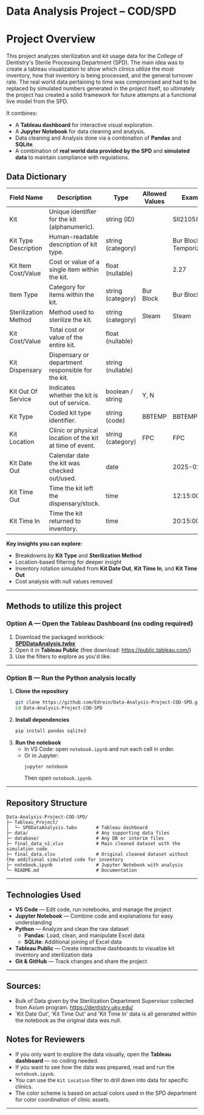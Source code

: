 # Data Analysis Project – COD/SPD

# Project Overview
This project analyzes sterilization and kit usage data for the College of Dentistry's Sterile Processing Department (SPD). The main idea was to create a tableau visualization to show which clinics utilize the most inventory, how that inventory is being processed, and the general turnover rate. The real world data pertaining to time was compromised and had to be replaced by simulated numbers generated in the project itself, so ultimately the project has created a solid framework for future attempts at a functional live model from the SPD.  

It combines:
- A **Tableau dashboard** for interactive visual exploration.  
- A **Jupyter Notebook** for data cleaning and analysis. 
- Data cleaning and Analysis done via a combination of **Pandas** and **SQLite**.
- A combination of **real world data provided by the SPD** and **simulated data** to maintain compliance with regulations.

## Data Dictionary

| Field Name            | Description                                                   | Type                | Allowed Values      | Example                         | Null % | Unique Values | Min | Max | Units |
|-----------------------|---------------------------------------------------------------|---------------------|---------------------|----------------------------------|--------|---------------|-----|-----|-------|
| Kit                   | Unique identifier for the kit (alphanumeric).                 | string (ID)         |                     | SII21058402N                    |        |               |     |     |       |
| Kit Type Description  | Human-readable description of kit type.                       | string (category)   |                     | Bur Block 9 - Temporization     |        |               |     |     |       |
| Kit Item Cost/Value   | Cost or value of a single item within the kit.                 | float (nullable)    |                     | 2.27                            |        |               |     |     | USD   |
| Item Type             | Category for items within the kit.                            | string (category)   | Bur Block           | Bur Block                       |        |               |     |     |       |
| Sterilization Method  | Method used to sterilize the kit.                              | string (category)   | Steam               | Steam                           |        |               |     |     |       |
| Kit Cost/Value        | Total cost or value of the entire kit.                         | float (nullable)    |                     |                                  |        |               |     |     | USD   |
| Kit Dispensary        | Dispensary or department responsible for the kit.              | string (nullable)   |                     |                                  |        |               |     |     |       |
| Kit Out Of Service    | Indicates whether the kit is out of service.                   | boolean / string    | Y, N                |                                  |        |               |     |     |       |
| Kit Type              | Coded kit type identifier.                                     | string (code)       | BBTEMP              | BBTEMP                          |        |               |     |     |       |
| Kit Location          | Clinic or physical location of the kit at time of event.       | string (category)   | FPC                 | FPC                             |        |               |     |     |       |
| Kit Date Out          | Calendar date the kit was checked out/used.                    | date                |                     | 2025-01-07                      |        |               |     |     |       |
| Kit Time Out          | Time the kit left the dispensary/stock.                        | time                |                     | 12:15:00                        |        |               |     |     |       |
| Kit Time In           | Time the kit returned to inventory.                            | time                |                     | 20:15:00                        |        |               |     |     |       |


**Key insights you can explore:**
- Breakdowns by **Kit Type** and **Sterilization Method**
- Location-based filtering for deeper insight
- Inventory rotation simulated from **Kit Date Out**, **Kit Time In**, and **Kit Time Out**
- Cost analysis with null values removed

---

## Methods to utilize this project

### Option A — Open the Tableau Dashboard (no coding required)
1. Download the packaged workbook:  
   **[SPDDataAnalysis.twbx](Tableau_Project/SPDDataAnalysis.twbx)**
2. Open it in **Tableau Public** (free download: https://public.tableau.com/)
3. Use the filters to explore as you'd like.

---

### Option B — Run the Python analysis locally
1. **Clone the repository**
   ```bash
   git clone https://github.com/Edrein/Data-Analysis-Project-COD-SPD.git
   cd Data-Analysis-Project-COD-SPD
   ```
2. **Install dependencies**
     ```bash
     pip install pandas sqlite3
     ```
3. **Run the notebook**
   - In VS Code: open `notebook.ipynb` and run each cell in order.
   - Or in Jupyter:  
     ```bash
     jupyter notebook
     ```
     Then open `notebook.ipynb`.

---

##  Repository Structure
```
Data-Analysis-Project-COD-SPD/
├─ Tableau_Project/
│  └─ SPDDataAnalysis.twbx       # Tableau dashboard
├─ data/                         # Any supporting data files
├─ database/                     # Any DB or interim files
├─ final_data_v2.xlsx            # Main cleaned dataset with the simulation code
├─ final_data.xlsx               # Original cleaned dataset without the additional simulated code for inventory
├─ notebook.ipynb                # Jupyter Notebook with analysis
└─ README.md                     # Documentation
```

---

## Technologies Used
- **VS Code** — Edit code, run notebooks, and manage the project
- **Jupyter Notebook** — Combine code and explanations for easy understanding
- **Python** — Analyze and clean the raw dataset
  - **Pandas**: Load, clean, and manipulate Excel data
  - **SQLite**: Additional joining of Excel data
- **Tableau Public** — Create interactive dashboards to visualize kit inventory and sterilization data
- **Git & GitHub** — Track changes and share the project

---

## Sources:
- Bulk of Data given by the Sterilization Department Supervisor collected from Axium program. https://dentistry.uky.edu/
- 'Kit Date Out', 'Kit Time Out' and 'Kit Time In' data is all generated within the notebook as the original data was null.

## Notes for Reviewers
- If you only want to explore the data visually, open the **Tableau dashboard** — no coding needed.
- If you want to see *how* the data was prepared, read and run the `notebook.ipynb`.
- You can use the `Kit Location` filter to drill down into data for specific clinics.
- The color scheme is based on actual colors used in the SPD department for color coordination of clinic assets.

---